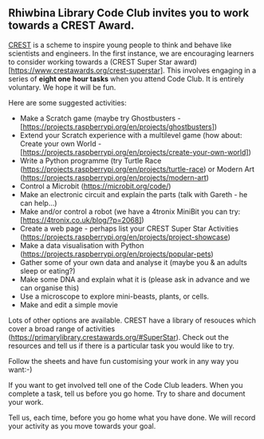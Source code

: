 ## Rhiwbina Library Code Club invites you to work towards a CREST Award.
[CREST](https://www.crestawards.org/what-is-crest) is a scheme to inspire young people to think and behave like scientists and engineers. 
In the first instance, we are encouraging learners to consider working towards a (CREST Super Star award)[https://www.crestawards.org/crest-superstar]. 
This involves engaging in a series of <b>eight one hour tasks</b> when you attend Code Club. It is entirely voluntary.
We hope it will be fun. 

Here are some suggested activities:
* Make a Scratch game  (maybe try Ghostbusters - [https://projects.raspberrypi.org/en/projects/ghostbusters])
* Extend your Scratch experience with a multilevel game (how about: Create your own World - [https://projects.raspberrypi.org/en/projects/create-your-own-world])
* Write a Python programme (try Turtle Race (https://projects.raspberrypi.org/en/projects/turtle-race) or Modern Art (https://projects.raspberrypi.org/en/projects/modern-art)
* Control a Microbit (https://microbit.org/code/) 
* Make an electronic circuit and explain the parts (talk with Gareth - he can help...)
* Make and/or control a robot (we have a 4tronix MiniBit you can try: [https://4tronix.co.uk/blog/?p=2068])
* Create a web page - perhaps list your CREST Super Star Activities (https://projects.raspberrypi.org/en/projects/project-showcase)
* Make a data visualisation with Python (https://projects.raspberrypi.org/en/projects/popular-pets)
* Gather some of your own data and analyse it (maybe you & an adults sleep or eating?)
* Make some DNA and explain what it is (please ask in advance and we can organise this)
* Use a microscope to explore mini-beasts, plants, or cells. 
* Make and edit a simple movie 

Lots of other options are available. CREST have a library of resouces which cover a broad range of activities (https://primarylibrary.crestawards.org/#SuperStar). 
Check out the resources and tell us if there is a particular task you would like to try.

Follow the sheets and have fun customising your work in any way you want:-)

If you want to get involved tell one of the Code Club leaders. 
When you complete a task, tell us before you go home. Try to share and document your work.

Tell us, each time, before you go home what you have done. We will record your activity as you move towards your goal. 





